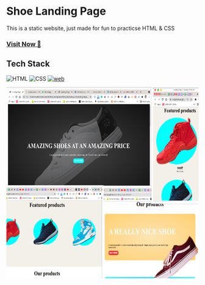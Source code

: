 # Shoe Landing Page 
This is a static website, just made for fun to practicse HTML & CSS

### <a href="https://singhsduos.github.io/Landing_Page_Website/" target="_blank">**Visit Now 🚀**</a>

## Tech Stack
![HTML](https://img.shields.io/badge/html5%20-%23E34F26.svg?&style=for-the-badge&logo=html5&logoColor=white)
![CSS](https://img.shields.io/badge/css3%20-%231572B6.svg?&style=for-the-badge&logo=css3&logoColor=white)
[![web](https://img.shields.io/badge/Netlify-00C7B7?style=for-the-badge&logo=netlify&logoColor=white)](https://singhsduos.github.io/Landing_Page_Website/)

<img src="https://raw.githubusercontent.com/singhsduos/Landing_Page_Website/main/img/collage.jpg" height=500 width=800/>



